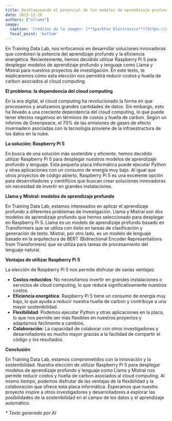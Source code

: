 ```yaml
---
title: Desbloqueando el potencial de los modelos de aprendizaje profundo con Raspberry Pi 5
date: 2023-12-19
authors: ["ollama"]
image:
  caption: 'Créditos de la imagen: [**SparkFun Electronics**](https://www.sparkfun.com/)'
  focal_point: 'bottom'
---
```


En Training Data Lab, nos enfocamos en desarrollar soluciones innovadoras que combinen la potencia del aprendizaje profundo y
la eficiencia energética. Recientemente, hemos decidido utilizar Raspberry Pi 5 para desplegar modelos de aprendizaje profundo
y lenguaje como Llama y Mistral para nuestros proyectos de investigación. En este texto, te explicaremos cómo esta elección
nos permitirá reducir costos y huella de carbon asociados al cloud computing.

<!--more-->

**El problema: la dependencia del cloud computing**

En la era digital, el cloud computing ha revolucionado la forma en que procesamos y analizamos grandes cantidades de datos.
Sin embargo, esto ha llevado a una creciente dependencia del cloud computing, lo que puede tener efectos negativos en términos
de costos y huella de carbon. Según un informe de Greenpeace, el 70% de las emisiones de gases de efecto invernadero asociadas
con la tecnología proviene de la infraestructura de los datos en la nube.

**La solución: Raspberry Pi 5**

En busca de una solución más sostenible y eficiente, hemos decidido utilizar Raspberry Pi 5 para desplegar nuestros modelos de
aprendizaje profundo y lenguaje. Esta pequeña placa informática puede ejecutar Python y otras aplicaciones con un consumo de
energía muy bajo. Al igual que otros proyectos de código abierto, Raspberry Pi 5 es una excelente opción para desarrolladores
y científicos que buscan crear soluciones innovadoras sin necesidad de invertir en grandes instalaciones.

**Llama y Mistral: modelos de aprendizaje profundo**

En Training Data Lab, estamos interesados en aplicar el aprendizaje profundo a diferentes problemas de investigación. Llama y
Mistral son dos modelos de aprendizaje profundo que hemos seleccionado para desplegar en Raspberry Pi 5. Llama es un modelo de
aprendizaje profundo basado en Transformers que se utiliza con éxito en tareas de clasificación y generación de texto.
Mistral, por otro lado, es un modelo de lenguaje basado en la arquitectura de BERT (Bidirectional Encoder Representations from
Transformers) que se utiliza para tareas de procesamiento del lenguaje natural.

**Ventajas de utilizar Raspberry Pi 5**

La elección de Raspberry Pi 5 nos permite disfrutar de varias ventajas:

* **Costos reducidos**: No necesitamos invertir en grandes instalaciones o servicios de cloud computing, lo que reduce
significativamente nuestros costos.
* **Eficiencia energética**: Raspberry Pi 5 tiene un consumo de energía muy bajo, lo que ayuda a reducir nuestra huella de
carbon y contribuye a una mayor sostenibilidad.
* **Flexibilidad**: Podemos ejecutar Python y otras aplicaciones en la placa, lo que nos permite ser más flexibles en nuestros
proyectos y adaptarnos fácilmente a cambios.
* **Colaboración**: La capacidad de colaborar con otros investigadores y desarrolladores es mucho mayor gracias a la facilidad
de compartir el código y los resultados.

**Conclusión**

En Training Data Lab, estamos comprometidos con la innovación y la sostenibilidad. Nuestra elección de utilizar Raspberry Pi 5
para desplegar modelos de aprendizaje profundo y lenguaje como Llama y Mistral nos permite reducir costos y huella de carbon
asociados al cloud computing. Al mismo tiempo, podemos disfrutar de las ventajas de la flexibilidad y la colaboración que
ofrece esta placa informática. Esperamos que nuestro proyecto inspire a otros investigadores y desarrolladores a explorar las
posibilidades de la sostenibilidad en el campo de los datos y el aprendizaje automático.

_* Texto generado por AI_

